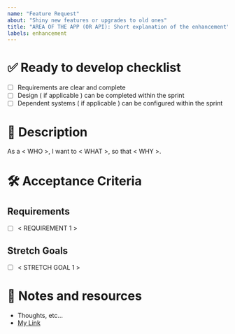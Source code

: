```yaml
---
name: "Feature Request"
about: "Shiny new features or upgrades to old ones"
title: "AREA OF THE APP (OR API): Short explanation of the enhancement"
labels: enhancement
---
```


<!--
Want to write a great ticket? Check any of these links out:
https://www.testingexcellence.com/definitive-guide-writing-good-agile-user-stories/
https://existek.com/blog/what-are-acceptance-criteria/
https://www.altexsoft.com/blog/business/acceptance-criteria-purposes-formats-and-best-practices/
-->

# ✅ Ready to develop checklist

<!-- Tickets should NOT be added to the sprint if these are not checked. -->

- [ ] Requirements are clear and complete
- [ ] Design ( if applicable ) can be completed within the sprint
- [ ] Dependent systems ( if applicable ) can be configured within the sprint

# 📖 Description

<!--
A brief summary of this enhancement.
Consider using the template below, but write your own if appropriate.

WHO: A user? An MSSP? An Analyst? A Perch employee?
WHAT: Get some daters? Download a thing? Do something?
WHY: Impress your boss? Protect your org? Be more efficient?
-->

As a < WHO >, I want to < WHAT >, so that < WHY >.

# 🛠️ Acceptance Criteria

<!-- This section helps us ensure that we got enough done to ship it out. -->

## Requirements

<!-- These MUST be completed before we can ship it. -->

- [ ] < REQUIREMENT 1 >

## Stretch Goals

<!-- These are NICE-TO-HAVES that DO NOT need to be completed to ship it. -->

- [ ] < STRETCH GOAL 1 >

# 📝 Notes and resources

<!-- A list of helpful resources: thoughts, docs, mockups, libs, slacks, etc -->

- Thoughts, etc...
- [My Link](https://...)
